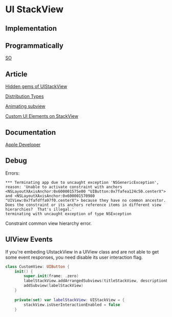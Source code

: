 # UI StackView



## Implementation


## Programmatically

[SO](https://stackoverflow.com/questions/30728062/add-views-in-uistackview-programmatically)

## Article

[Hidden gems of UIStackView](https://medium.com/dolap-tech/hidden-gems-of-uistackview-3b94a0001d29)

[Distribution Types](https://www.hackingwithswift.com/example-code/uikit/what-are-the-different-uistackview-distribution-types)

[Animating subview](https://www.hackingwithswift.com/read/33/3/animating-uistackview-subview-layout)

[Custom UI Elements on StackView](https://exploringswift.com/blog/using-uistackview-custom-uibutton-class-to-add-buttons-to-twittercard-interface-part-2)

## Documentation

[Apple Developer](https://developer.apple.com/documentation/uikit/uistackview)




## Debug

Errors: 

```libc++abi.dylib: terminating with uncaught exception of type NSException
*** Terminating app due to uncaught exception 'NSGenericException', reason: 'Unable to activate constraint with anchors <NSLayoutXAxisAnchor:0x600001575e00 "UIButton:0x7fafea124c50.centerX"> and <NSLayoutXAxisAnchor:0x600001570980 "UIView:0x7fafdffa97f0.centerX"> because they have no common ancestor.  Does the constraint or its anchors reference items in different view hierarchies?  That's illegal.'
terminating with uncaught exception of type NSException
```

Constraint common view hierarchy error.




## UIView Events

If you're embeding UIstackView in a UIView class and are not able to get some event responses, you need disable its user interaction flag.

```swift
class CustomView: UIButton {
	init() {
        super.init(frame: .zero)
		labelStackView.addArrangedSubviews(titleStackView, descriptionLabel)
        addSubview(labelStackView)
    }
    
	private(set) var labelStackView: UIStackView = {
		stackView.isUserInteractionEnabled = false
	}
```